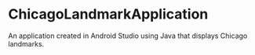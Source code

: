# ChicagoLandmarkApplication
An application created in Android Studio using Java that displays Chicago landmarks.
